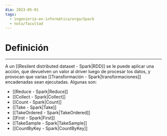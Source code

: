 ```yaml
---
dia: 2023-05-01
tags:
  - ingeniería-en-informática/orga/Spark
  - nota/facultad
---
```

# Definición
---
A un [[Resilent distributed dataset - Spark|RDD]] se le puede aplicar una acción, que devuelven un valor al driver luego de procesar los datos, y provocan que varias [[Transformación - Spark|transformaciones]] encadenadas sean ejecutadas. Algunas son:
* [[Reduce - Spark|Reduce]]
* [[Collect - Spark|Collect]]
* [[Count - Spark|Count]]
* [[Take - Spark|Take]]
* [[TakeOrdered - Spark|TakeOrdered]]
* [[First - Spark|First]]
* [[TakeSample - Spark|TakeSample]]
* [[CountByKey - Spark|CountByKey]]